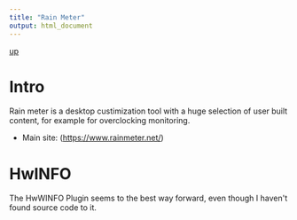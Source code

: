 ```yaml
---
title: "Rain Meter"
output: html_document
---
```

[up](https://mikewise2718.github.io/markdowndocs/)

# Intro
Rain meter is a desktop custimization tool with a huge selection of user built content, for example for overclocking monitoring.

 - Main site: (https://www.rainmeter.net/)

# HwINFO
The HwWINFO Plugin seems to the best way forward, even though I haven't found source code to it.


